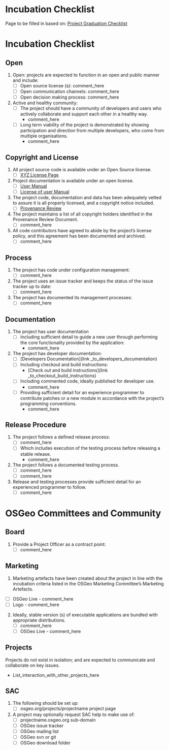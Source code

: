 <Project> Incubation Checklist
==============================

Page to be filled in based on: [Project Graduation
Checklist](https://github.com/OSGeo/osgeo/blob/master/incubation/documents/graduation_checklist.pdf)

<!--- This is a template. Replace comment_here and link_to_... texts with your own responses. --->

Incubation Checklist
====================

Open
----

1. Open: projects are expected to function in an open and public manner
and include:
   * [ ] Open source license (s): comment_here
   * [ ] Open communication channels: comment_here
   * [ ] Open decision making process:  comment_here
2. Active and healthy community:
   * [ ] The project should have a community of developers and users who
    actively collaborate and support each other in a healthy way.
     * comment_here
   * [ ] Long term viability of the project is demonstrated by showing
     participation and direction from multiple developers, who come from
     multiple organisations.
     * comment_here

Copyright and License
---------------------

1. All project source code is available under an Open Source
license.
   * [ ] [XYZ License Page](link_to_license)

2. Project documentation is available under an open license.
   * [ ] [User Manual](link_to_user_manual)
   * [ ] [License of user Manual](link_to_license_user_manual)

3. The project code, documentation and data has been adequately
vetted to assure it is all properly licensed, and a copyright notice
included.
   * [ ] [Provenance Review](link_to_provenance_review)

4. The project maintains a list of all copyright holders identified
in the Provenance Review Document.   
   * [ ] comment_here

5. All code contributors have agreed to abide by the project’s
license policy, and this agreement has been documented and archived.
   * [ ] comment_here

Process
-------

1. The project has code under configuration management:   
   * [ ] comment_here

2. The project uses an issue tracker and keeps the status of the
issue tracker up to date:   
   * [ ] comment_here

3. The project has documented its management processes:
   * [ ] comment_here

Documentation
-------------

1. The project has user documentation
   * [ ] Including sufficient detail to guide a new user through
     performing the core functionality provided by the application:
     * comment_here

2. The project has developer documentation:
   * [ ] [Developers Documentation](link _to_developers_documentation)
   * [ ] Including checkout and build instructions:
      * [Check out and build instructions](link _to_checkout_build_instructions)
   * [ ] Including commented code, ideally published for developer use.
      * comment_here
   * [ ] Providing sufficient detail for an experience programmer to
    contribute patches or a new module in accordance with the project’s
    programming conventions.
      * comment_here

Release Procedure
-----------------

1. The project follows a defined release process:
   * [ ] comment_here
   * [ ] Which includes execution of the testing process before releasing
    a stable release.
     * comment_here

2. The project follows a documented testing process.
   * [ ] comment_here
   * [ ] comment_here

3. Release and testing processes provide sufficient detail for an experienced programmer to follow.
   * [ ] comment_here

OSGeo Committees and Community
==============================

Board
-----

1. Provide a Project Officer as a contract point:
   * [ ] comment_here

Marketing
---------

1. Marketing artefacts have been created about the project in line
with the incubation criteria listed in the OSGeo Marketing Committee’s
Marketing Artefacts.
  * [ ] OSGeo Live - comment_here
  * [ ] Logo - comment_here

2. Ideally, stable version (s) of executable applications are
bundled with appropriate distributions.
    * [ ] comment_here
    * [ ] OSGeo Live - comment_here

Projects
--------

Projects do not exist in isolation; and are expected to communicate
and collaborate on key issues.
 * List_interaction_with_other_projects_here


SAC
---

1. The following should be set up:
   * [ ] osgeo.org/projects/projectname project page
2. A project may optionally request SAC help to make use of:
   * [ ] projectname.osgeo.org sub-domain
   * [ ] OSGeo issue tracker
   * [ ] OSGeo mailing list
   * [ ] OSGeo svn or git
   * [ ] OSGeo download folder
